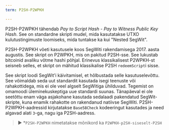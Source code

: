 ```yaml
---
term: P2SH-P2WPKH

---
```

P2SH-P2WPKH tähendab *Pay to Script Hash - Pay to Witness Public Key Hash*. See on standardne skripti mudel, mida kasutatakse UTXO kulutustingimuste loomiseks, mida tuntakse ka kui "Nested SegWit".

P2SH-P2WPKH võeti kasutusele koos SegWiti rakendamisega 2017. aasta augustis. See skript on P2WPKH, mis on pakitud P2SH-sse. See lukustab bitcoinid avaliku võtme hashi põhjal. Erinevus klassikalisest P2WPKH-st seisneb selles, et skript on mähitud klassikalise P2SH `redeemScript`i sisse.

See skript loodi SegWit'i käivitamisel, et hõlbustada selle kasutuselevõttu. See võimaldab seda uut standardit kasutada isegi teenuste või rahakottidega, mis ei ole veel algselt SegWitiga ühilduvad. Tegemist on omamoodi üleminekuskeptiga uue standardi suunas. Tänapäeval ei ole seetõttu enam väga asjakohane kasutada sedalaadi pakendatud SegWit-skripte, kuna enamik rahakotte on rakendanud natiivse SegWiti. P2SH-P2WPKH-aadressid kirjutatakse `Base58Check` kodeeringut kasutades ja need algavad alati `3`-ga, nagu iga P2SH-aadress.

> ► *`P2SH-P2WPKH` nimetatakse mõnikord ka `P2WPKH-p2SH-siseselt-P2SH`